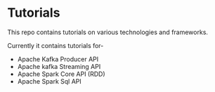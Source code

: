 # Tutorials
This repo contains tutorials on various technologies and frameworks.

Currently it contains tutorials for-
- Apache Kafka Producer API
- Apache kafka Streaming API
- Apache Spark Core API (RDD)
- Apache Spark Sql API

